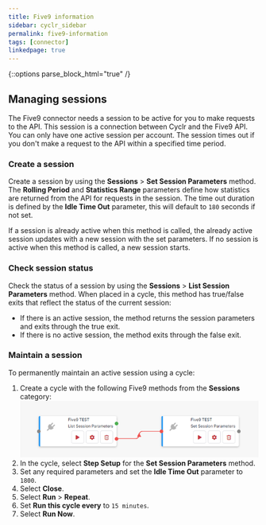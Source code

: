 ```yaml
---
title: Five9 information
sidebar: cyclr_sidebar
permalink: five9-information
tags: [connector]
linkedpage: true
---
```

{::options parse_block_html="true" /}

<section class="card">
  
## Managing sessions

The Five9 connector needs a session to be active for you to make requests to the API. This session is a connection between Cyclr and the Five9 API. You can only have one active session per account. The session times out if you don't make a request to the API within a specified time period.

### Create a session

Create a session by using the **Sessions** > **Set Session Parameters** method. The **Rolling Period** and **Statistics Range** parameters define how statistics are returned from the API for requests in the session. The time out duration is defined by the **Idle Time Out** parameter, this will default to `180` seconds if not set.

If a session is already active when this method is called, the already active session updates with a new session with the set parameters. If no session is active when this method is called, a new session starts.

### Check session status

Check the status of a session by using the **Sessions** > **List Session Parameters** method. When placed in a cycle, this method has true/false exits that reflect the status of the current session:

*  If there is an active session, the method returns the session parameters and exits through the true exit.
*  If there is no active session, the method exits through the false exit.

### Maintain a session

To permanently maintain an active session using a cycle:

1. Create a cycle with the following Five9 methods from the **Sessions** category: ![Cycle example showing the false exist of the List Session Paramaters method connected to the Set Session Parameters method](../../../../images/Five9-cycle.png)
2. In the cycle, select **Step Setup** for the **Set Session Parameters** method.
3. Set any required parameters and set the **Idle Time Out** parameter to `1800`.
4. Select **Close**.
5. Select **Run** > **Repeat**.
6. Set **Run this cycle every** to `15 minutes`.
7. Select **Run Now**.

</section>
